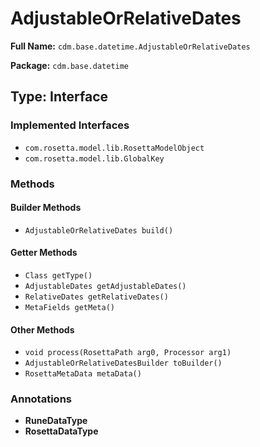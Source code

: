 # AdjustableOrRelativeDates

**Full Name:** `cdm.base.datetime.AdjustableOrRelativeDates`

**Package:** `cdm.base.datetime`

## Type: Interface

### Implemented Interfaces

- `com.rosetta.model.lib.RosettaModelObject`
- `com.rosetta.model.lib.GlobalKey`

### Methods

#### Builder Methods

- `AdjustableOrRelativeDates build()`

#### Getter Methods

- `Class getType()`
- `AdjustableDates getAdjustableDates()`
- `RelativeDates getRelativeDates()`
- `MetaFields getMeta()`

#### Other Methods

- `void process(RosettaPath arg0, Processor arg1)`
- `AdjustableOrRelativeDatesBuilder toBuilder()`
- `RosettaMetaData metaData()`

### Annotations

- **RuneDataType**
- **RosettaDataType**

